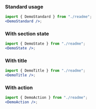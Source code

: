 ### Standard usage

```jsx harmony
import { DemoStandard } from "./readme";
<DemoStandard />;
```

### With section state

```jsx harmony
import { DemoState } from "./readme";
<DemoState />;
```

### With title

```jsx harmony
import { DemoTitle } from "./readme";
<DemoTitle />;
```

### With action

```jsx harmony
import { DemoAction } from "./readme";
<DemoAction />;
```

